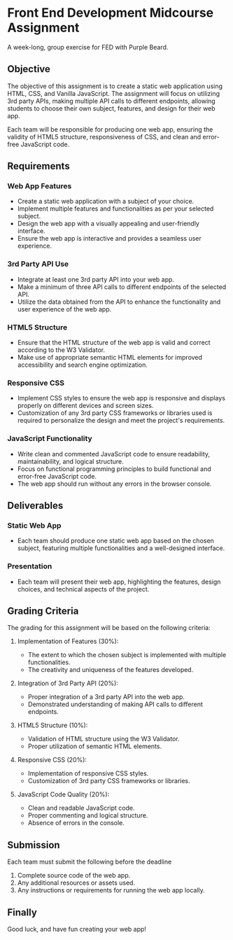 # Front End Development Midcourse Assignment

A week-long, group exercise for FED with Purple Beard.

## Objective

The objective of this assignment is to create a static web application using HTML, CSS, and Vanilla JavaScript. The assignment will focus on utilizing 3rd party APIs, making multiple API calls to different endpoints, allowing students to choose their own subject, features, and design for their web app.

Each team will be responsible for producing one web app, ensuring the validity of HTML5 structure, responsiveness of CSS, and clean and error-free JavaScript code.

## Requirements

### Web App Features

- Create a static web application with a subject of your choice.
- Implement multiple features and functionalities as per your selected subject.
- Design the web app with a visually appealing and user-friendly interface.
- Ensure the web app is interactive and provides a seamless user experience.

### 3rd Party API Use

- Integrate at least one 3rd party API into your web app.
- Make a minimum of three API calls to different endpoints of the selected API.
- Utilize the data obtained from the API to enhance the functionality and user experience of the web app.

### HTML5 Structure

- Ensure that the HTML structure of the web app is valid and correct according to the W3 Validator.
- Make use of appropriate semantic HTML elements for improved accessibility and search engine optimization.

### Responsive CSS

- Implement CSS styles to ensure the web app is responsive and displays properly on different devices and screen sizes.
- Customization of any 3rd party CSS frameworks or libraries used is required to personalize the design and meet the project's requirements.

### JavaScript Functionality

- Write clean and commented JavaScript code to ensure readability, maintainability, and logical structure.
- Focus on functional programming principles to build functional and error-free JavaScript code.
- The web app should run without any errors in the browser console.

## Deliverables

### Static Web App

- Each team should produce one static web app based on the chosen subject, featuring multiple functionalities and a well-designed interface.

### Presentation

- Each team will present their web app, highlighting the features, design choices, and technical aspects of the project.

## Grading Criteria

The grading for this assignment will be based on the following criteria:

1. Implementation of Features (30%):

   - The extent to which the chosen subject is implemented with multiple functionalities.
   - The creativity and uniqueness of the features developed.

2. Integration of 3rd Party API (20%):

   - Proper integration of a 3rd party API into the web app.
   - Demonstrated understanding of making API calls to different endpoints.

3. HTML5 Structure (10%):

   - Validation of HTML structure using the W3 Validator.
   - Proper utilization of semantic HTML elements.

4. Responsive CSS (20%):

   - Implementation of responsive CSS styles.
   - Customization of 3rd party CSS frameworks or libraries.

5. JavaScript Code Quality (20%):

   - Clean and readable JavaScript code.
   - Proper commenting and logical structure.
   - Absence of errors in the console.

## Submission

Each team must submit the following before the deadline

1. Complete source code of the web app.
2. Any additional resources or assets used.
3. Any instructions or requirements for running the web app locally.

## Finally

Good luck, and have fun creating your web app!
